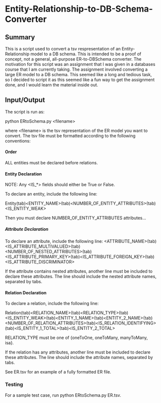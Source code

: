 # Entity-Relationship-to-DB-Schema-Converter



## Summary

This is a script used to convert a tsv respresentation of an Entity-Relationship model to a DB schema. This is intended to be a proof of 
concept, not a general, all-purpose ER-to-DBSchema converter. The motivation for this script was an assignment that I was given
in a databases course that I am currently taking. The assignment involved converting a large ER model to a DB schema. This seemed like
a long and tedious task, so I decided to script it as this seemed like a fun way to get the assignment done, and I would learn the 
material inside out.


## Input/Output

The script is run as:

python ERtoSchema.py \<filename\>

where \<filename\> is the tsv representation of the ER model you want to convert. The tsv file must be formatted according to the following conventions:

#### Order
ALL entities must be declared before relations.

#### Entity Declaration

NOTE: Any \<IS_*\> fields should either be True or False.

To declare an entity, include the following line:

Entity(tab)\<ENTITY_NAME\>(tab)\<NUMBER_OF_ENTITY_ATTRIBUTES\>(tab)\<IS_ENTITY_WEAK\>


Then you must declare NUMBER_OF_ENTITY_ATTRIBUTES attributes...

##### Attribute Declaration
To declare an attribute, include the following line:
\<ATTRIBUTE_NAME\>(tab)\<IS_ATTRIBUTE_MULTIVALUED\>(tab)\<NUMBER_OF_NESTED_ATTRIBUTES\>(tab)\<IS_ATTRIBUTE_PRIMARY_KEY\>(tab)\<IS_ATTRIBUTE_FOREIGN_KEY\>(tab)\<IS_ATTRIBUTE_DISCRIMINATOR\>

If the attribute contains nested attributes, another line must be included to declare these attributes. The line should include the nested attribute names, separated by tabs.

#### Relation Declaration
To declare a relation, include the following line:

Relation(tab)\<RELATION_NAME\>(tab)\<RELATION_TYPE\>(tab)\<IS_ENTITY_WEAK\>(tab)\<ENTITY_1_NAME\>(tab)\<ENTITY_2_NAME\>(tab)\<NUMBER_OF_RELATION_ATTRIBUTES\>(tab)\<IS_RELATION_IDENTIFYING\>(tab)\<IS_ENTITY_1_TOTAL\>(tab)\<IS_ENTITY_2_TOTAL\>

RELATION_TYPE must be one of {oneToOne, oneToMany, manyToMany, isa}.

If the relation has any attributes, another line must be included to declare these attributes. The line should include the attribute names, separated by tabs.


See ER.tsv for an example of a fully formatted ER file.

### Testing

For a sample test case, run python ERtoSchema.py ER.tsv.

